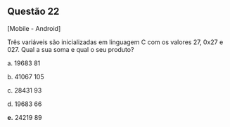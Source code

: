 

## Questão 22
[Mobile - Android]

Três variáveis são inicializadas em linguagem C com os valores 27, 0x27 e 027. Qual a sua soma e qual o seu produto?

a. 19683 81

b. 41067 105

c. 28431 93

d. 19683 66

**e.** 24219 89



